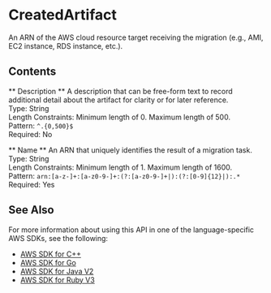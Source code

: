 # CreatedArtifact<a name="API_CreatedArtifact"></a>

An ARN of the AWS cloud resource target receiving the migration \(e\.g\., AMI, EC2 instance, RDS instance, etc\.\)\.

## Contents<a name="API_CreatedArtifact_Contents"></a>

 ** Description **   <a name="migrationhub-Type-CreatedArtifact-Description"></a>
A description that can be free\-form text to record additional detail about the artifact for clarity or for later reference\.  
Type: String  
Length Constraints: Minimum length of 0\. Maximum length of 500\.  
Pattern: `^.{0,500}$`   
Required: No

 ** Name **   <a name="migrationhub-Type-CreatedArtifact-Name"></a>
An ARN that uniquely identifies the result of a migration task\.  
Type: String  
Length Constraints: Minimum length of 1\. Maximum length of 1600\.  
Pattern: `arn:[a-z-]+:[a-z0-9-]+:(?:[a-z0-9-]+|):(?:[0-9]{12}|):.*`   
Required: Yes

## See Also<a name="API_CreatedArtifact_SeeAlso"></a>

For more information about using this API in one of the language\-specific AWS SDKs, see the following:
+  [AWS SDK for C\+\+](https://docs.aws.amazon.com/goto/SdkForCpp/AWSMigrationHub-2017-05-31/CreatedArtifact) 
+  [AWS SDK for Go](https://docs.aws.amazon.com/goto/SdkForGoV1/AWSMigrationHub-2017-05-31/CreatedArtifact) 
+  [AWS SDK for Java V2](https://docs.aws.amazon.com/goto/SdkForJavaV2/AWSMigrationHub-2017-05-31/CreatedArtifact) 
+  [AWS SDK for Ruby V3](https://docs.aws.amazon.com/goto/SdkForRubyV3/AWSMigrationHub-2017-05-31/CreatedArtifact) 